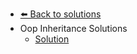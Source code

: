 - [⬅️ Back to solutions](../README.md)
- Oop Inheritance   Solutions
  - [Solution](./Solution.md "Solution")
